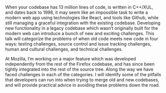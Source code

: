 When your codebase has 13 million lines of code, is written in C++/XUL, and dates back to 1998, it may seem like an impossible task to write a modern web app using technologies like React, and tools like Github, while still managing a graceful integration with the existing codebase. Developing new functionality in a legacy codebase which wasn’t originally built for the modern web can introduce a bunch of new and exciting challenges. This talk will categorize the problems of when old code meets new code in four ways: testing challenges, source control and issue tracking challenges, human and cultural challenges, and technical challenges.

At Mozilla, I’m working on a major feature which was developed independently from the rest of the Firefox codebase, and has since been tightly integrated into the rest of the source tree. Along the way we have faced challenges in each of the categories. I will identify some of the pitfalls that developers can run into when trying to merge old and new codebases, and will provide practical advice in avoiding these problems down the road.
